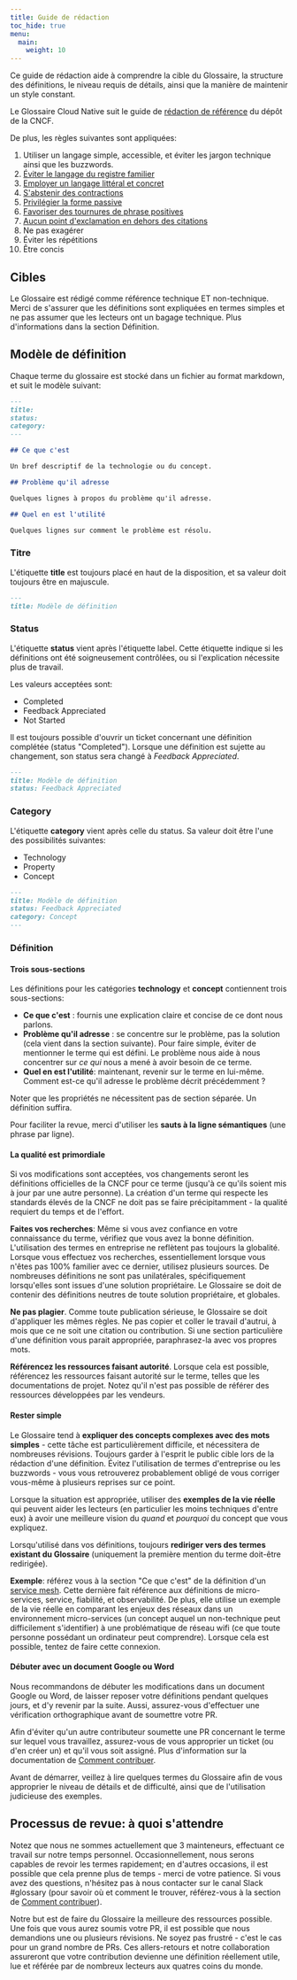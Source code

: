 ```yaml
---
title: Guide de rédaction
toc_hide: true
menu:
  main:
    weight: 10
---
```


Ce guide de rédaction aide à comprendre la cible du Glossaire, la structure des définitions, le niveau requis de détails, ainsi que la manière
de maintenir un style constant.

Le Glossaire Cloud Native suit le guide de [rédaction de référence](https://github.com/cncf/foundation/blob/master/style-guide.md) du dépôt de la CNCF.

De plus, les règles suivantes sont appliquées:

1. Utiliser un langage simple, accessible, et éviter les jargon technique ainsi que les buzzwords.
2. [Éviter le langage du registre familier](https://fr.wikipedia.org/wiki/Registre_familier)
3. [Employer un langage littéral et concret](https://guidetogrammar.org/grammar/composition/abstract.htm)
4. [S'abstenir des contractions](https://fr.wikipedia.org/wiki/Contraction_(grammaire))
5. [Privilégier la forme passive](http://bdl.oqlf.gouv.qc.ca/bdl/gabarit_bdl.asp?id=4267)
6. [Favoriser des tournures de phrase positives](http://bdl.oqlf.gouv.qc.ca/bdl/gabarit_bdl.asp?id=4267)
7. [Aucun point d'exclamation en dehors des citations](http://bdl.oqlf.gouv.qc.ca/bdl/gabarit_bdl.asp?id=3333)
8. Ne pas exagérer
9. Éviter les répétitions
10. Être concis

## Cibles

Le Glossaire est rédigé comme référence technique ET non-technique.
Merci de s'assurer que les définitions sont expliquées en termes simples et ne pas assumer que les lecteurs ont un bagage technique. Plus d'informations dans la section Définition.

## Modèle de définition

Chaque terme du glossaire est stocké dans un fichier au format markdown, et suit le modèle suivant:

```md
---
title: 
status: 
category: 
---

## Ce que c'est

Un bref descriptif de la technologie ou du concept.

## Problème qu'il adresse

Quelques lignes à propos du problème qu'il adresse.

## Quel en est l'utilité

Quelques lignes sur comment le problème est résolu.
```

### Titre

L'étiquette **title** est toujours placé en haut de la disposition, et sa valeur doit toujours être en majuscule.

```md
---
title: Modèle de définition
```

### Status

L'étiquette **status** vient après l'étiquette label. Cette étiquette indique si les définitions ont été soigneusement contrôlées, ou si l'explication
nécessite plus de travail.

Les valeurs acceptées sont:

- Completed
- Feedback Appreciated
- Not Started

Il est toujours possible d'ouvrir un ticket concernant une définition complétée (status "Completed"). Lorsque une définition est sujette au changement, son
status sera changé à *Feedback Appreciated*.

```md
---
title: Modèle de définition
status: Feedback Appreciated
```

### Category

L'étiquette **category** vient après celle du status. Sa valeur doit être l'une des possibilités suivantes:

- Technology
- Property
- Concept

```md
---
title: Modèle de définition
status: Feedback Appreciated
category: Concept
---
```

### Définition

#### Trois sous-sections

Les définitions pour les catégories **technology** et **concept** contiennent trois sous-sections:

- **Ce que c'est** : fournis une explication claire et concise de ce dont nous parlons.
- **Problème qu'il adresse** : se concentre sur le problème, pas la solution (cela vient dans la section suivante).
  Pour faire simple, éviter de mentionner le terme qui est défini. Le problème nous aide à nous concentrer sur *ce qui* nous a mené à avoir besoin de ce terme.
- **Quel en est l'utilité**: maintenant, revenir sur le terme en lui-même. Comment est-ce qu'il adresse le problème décrit précédemment ?

Noter que les propriétés ne nécessitent pas de section séparée. Un définition suffira.

Pour faciliter la revue, merci d'utiliser les **sauts à la ligne sémantiques** (une phrase par ligne).

#### La qualité est primordiale

Si vos modifications sont acceptées, vos changements seront les définitions officielles de la CNCF pour ce terme (jusqu'à ce qu'ils soient mis à jour
par une autre personne).
La création d'un terme qui respecte les standards élevés de la CNCF ne doit pas se faire précipitamment - la qualité requiert du temps et de l'effort.

**Faites vos recherches**: Même si vous avez confiance en votre connaissance du terme, vérifiez que vous avez la bonne définition.
L'utilisation des termes en entreprise ne reflètent pas toujours la globalité.
Lorsque vous effectuez vos recherches, essentiellement lorsque vous n'êtes pas 100% familier avec ce dernier, utilisez plusieurs sources.
De nombreuses définitions ne sont pas unilatérales, spécifiquement lorsqu'elles sont issues d'une solution propriétaire.
Le Glossaire se doit de contenir des définitions neutres de toute solution propriétaire, et globales.

**Ne pas plagier**. Comme toute publication sérieuse, le Glossaire se doit d'appliquer les mêmes règles.
Ne pas copier et coller le travail d'autrui, à mois que ce ne soit une citation ou contribution.
Si une section particulière d'une définition vous parait appropriée, paraphrasez-la avec vos propres mots.

**Référencez les ressources faisant autorité**. Lorsque cela est possible, référencez les ressources faisant autorité sur le terme, telles que les documentations de projet.
Notez qu'il n'est pas possible de référer des ressources développées par les vendeurs.

#### Rester simple

Le Glossaire tend à **expliquer des concepts complexes avec des mots simples** - cette tâche est particulièrement difficile, et nécessitera de nombreuses révisions.
Toujours garder à l'esprit le public cible lors de la rédaction d'une définition.
Évitez l'utilisation de termes d'entreprise ou les buzzwords - vous vous retrouverez probablement obligé de vous corriger vous-même à plusieurs reprises sur ce point.

Lorsque la situation est appropriée, utiliser des **exemples de la vie réelle** qui peuvent aider les lecteurs (en particulier les moins techniques d'entre eux) à avoir une meilleure
vision du *quand* et *pourquoi* du concept que vous expliquez.

Lorsqu'utilisé dans vos définitions, toujours **rediriger vers des termes existant du Glossaire** (uniquement la première mention du terme doit-être redirigée).

**Exemple**: référez vous à la section "Ce que c'est" de la définition d'un [service mesh](/service-mesh/).
Cette dernière fait référence aux définitions de micro-services, service, fiabilité, et observabilité.
De plus, elle utilise un exemple de la vie réelle en comparant les enjeux des réseaux dans un environnement micro-services (un concept auquel un non-technique peut difficilement s'identifier) à une problématique de réseau wifi (ce que toute personne possédant un ordinateur peut comprendre).
Lorsque cela est possible, tentez de faire cette connexion.

#### Débuter avec un document Google ou Word

Nous recommandons de débuter les modifications dans un document Google ou Word, de laisser reposer votre définitions pendant quelques jours, et d'y revenir par la suite.
Aussi, assurez-vous d'effectuer une vérification orthographique avant de soumettre votre PR.

Afin d'éviter qu'un autre contributeur soumette une PR concernant le terme sur lequel vous travaillez,
assurez-vous de vous approprier un ticket (ou d'en créer un) et qu'il vous soit assigné.
Plus d'information sur la documentation de [Comment contribuer](/contribute/).

Avant de démarrer, veillez à lire quelques termes du Glossaire afin de vous approprier le niveau de détails et de difficulté,
ainsi que de l'utilisation judicieuse des exemples.

## Processus de revue: à quoi s'attendre

Notez que nous ne sommes actuellement que 3 mainteneurs, effectuant ce travail sur notre temps personnel.
Occasionnellement, nous serons capables de revoir les termes rapidement; en d'autres occasions, il est possible que cela prenne plus de temps - merci de votre patience.
Si vous avez des questions, n'hésitez pas à nous contacter sur le canal Slack #glossary (pour savoir où et comment le trouver, référez-vous à la section de [Comment contribuer](/contribute/)).

Notre but est de faire du Glossaire la meilleure des ressources possible.
Une fois que vous aurez soumis votre PR, il est possible que nous demandions une ou plusieurs révisions.
Ne soyez pas frustré - c'est le cas pour un grand nombre de PRs.
Ces allers-retours et notre collaboration assureront que votre contribution devienne une définition réellement
utile, lue et référée par de nombreux lecteurs aux quatres coins du monde.
